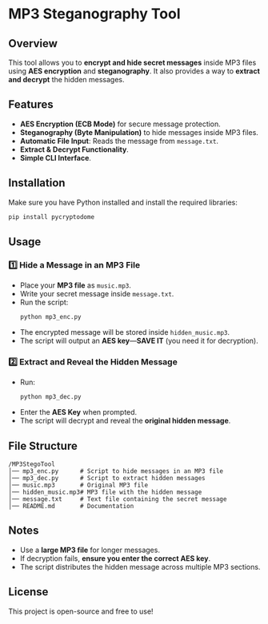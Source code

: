 # MP3 Steganography Tool

## Overview
This tool allows you to **encrypt and hide secret messages** inside MP3 files using **AES encryption** and **steganography**. It also provides a way to **extract and decrypt** the hidden messages.

## Features
- **AES Encryption (ECB Mode)** for secure message protection.
- **Steganography (Byte Manipulation)** to hide messages inside MP3 files.
- **Automatic File Input**: Reads the message from `message.txt`.
- **Extract & Decrypt Functionality**.
- **Simple CLI Interface**.

## Installation
Make sure you have Python installed and install the required libraries:
```bash
pip install pycryptodome
```

## Usage
### 1️⃣ Hide a Message in an MP3 File
- Place your **MP3 file** as `music.mp3`.
- Write your secret message inside `message.txt`.
- Run the script:
  ```bash
  python mp3_enc.py
  ```
- The encrypted message will be stored inside `hidden_music.mp3`.
- The script will output an **AES key**—**SAVE IT** (you need it for decryption).

### 2️⃣ Extract and Reveal the Hidden Message
- Run:
  ```bash
  python mp3_dec.py
  ```
- Enter the **AES Key** when prompted.
- The script will decrypt and reveal the **original hidden message**.

## File Structure
```
/MP3StegoTool
│── mp3_enc.py      # Script to hide messages in an MP3 file
│── mp3_dec.py      # Script to extract hidden messages
│── music.mp3       # Original MP3 file
│── hidden_music.mp3# MP3 file with the hidden message
│── message.txt     # Text file containing the secret message
│── README.md       # Documentation
```

## Notes
- Use a **large MP3 file** for longer messages.
- If decryption fails, **ensure you enter the correct AES key**.
- The script distributes the hidden message across multiple MP3 sections.

## License
This project is open-source and free to use!

